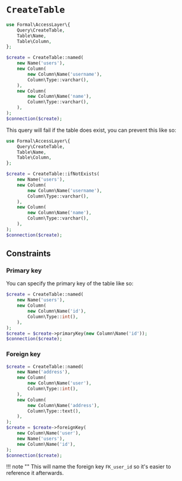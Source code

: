# `CreateTable`

```php
use Formal\AccessLayer\{
    Query\CreateTable,
    Table\Name,
    Table\Column,
};

$create = CreateTable::named(
    new Name('users'),
    new Column(
        new Column\Name('username'),
        Column\Type::varchar(),
    ),
    new Column(
        new Column\Name('name'),
        Column\Type::varchar(),
    ),
);
$connection($create);
```

This query will fail if the table does exist, you can prevent this like so:

```php
use Formal\AccessLayer\{
    Query\CreateTable,
    Table\Name,
    Table\Column,
};

$create = CreateTable::ifNotExists(
    new Name('users'),
    new Column(
        new Column\Name('username'),
        Column\Type::varchar(),
    ),
    new Column(
        new Column\Name('name'),
        Column\Type::varchar(),
    ),
);
$connection($create);
```

## Constraints

### Primary key

You can specify the primary key of the table like so:

```php
$create = CreateTable::named(
    new Name('users'),
    new Column(
        new Column\Name('id'),
        Column\Type::int(),
    ),
);
$create = $create->primaryKey(new Column\Name('id'));
$connection($create);
```

### Foreign key

```php
$create = CreateTable::named(
    new Name('address'),
    new Column(
        new Column\Name('user'),
        Column\Type::int(),
    ),
    new Column(
        new Column\Name('address'),
        Column\Type::text(),
    ),
);
$create = $create->foreignKey(
    new Column\Name('user'),
    new Name('users'),
    new Column\Name('id'),
);
$connection($create);
```

!!! note ""
    This will name the foreign key `FK_user_id` so it's easier to reference it afterwards.
